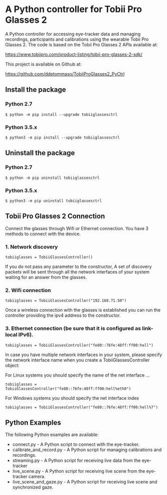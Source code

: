 # A Python controller for Tobii Pro Glasses 2

A Python controller for accessing eye-tracker data and managing recordings,
participants and calibrations using the wearable Tobii Pro Glasses 2.
The code is based on the Tobii Pro Glasses 2 APIs available at:

https://www.tobiipro.com/product-listing/tobii-pro-glasses-2-sdk/

This project is available on Github at:

https://github.com/ddetommaso/TobiiProGlasses2_PyCtrl


## Install the package

### Python 2.7

```
$ python -m pip install --upgrade tobiiglassesctrl
```

### Python 3.5.x

```
$ python3 -m pip install --upgrade tobiiglassesctrl
```

## Uninstall the package

### Python 2.7

```
$ python -m pip uninstall tobiiglassesctrl
```

### Python 3.5.x

```
$ python3 -m pip uninstall tobiiglassesctrl
```

## Tobii Pro Glasses 2 Connection

Connect the glasses through Wifi or Ethernet connection. You have 3 methods to
connect with the device.

### 1. Network discovery

```
tobiiglasses = TobiiGlassesController()
```

If you do not pass any parameter to the constructor, A set of discovery packets
will be sent through all the network interfaces of your system waiting for an
answer from the glasses.


### 2. Wifi connection

```
tobiiglasses = TobiiGlassesController("192.168.71.50")
```

Once a wireless connection with the glasses is established you can run the
controller providing the ipv4 address to the constructor.


### 3. Ethernet connection (be sure that it is configured as link-local IPv6).

```
tobiiglasses = TobiiGlassesController("fe80::76fe:48ff:ff00:hell")
```

In case you have multiple network interfaces in your system, please specify
the network interface name when you create a TobiiGlassesController object:

For Linux systems you should specify the name of the net interface ...

```
tobiiglasses = TobiiGlassesController("fe80::76fe:48ff:ff00:hell%eth0")
```

For Windows systems you should specify the net interface index

```
tobiiglasses = TobiiGlassesController("fe80::76fe:48ff:ff00:hell%7")
```


## Python Examples

The following Python examples are available:

* connect.py - A Python script to connect with the eye-tracker.
* calibrate_and_record.py - A Python script for managing calibrations and recordings.
* streaming.py - A Python script for receiving live data from the eye-tracker
* live_scene.py - A Python script for receiving live scene from the eye-tracker camera.
* live_scene_and_gaze.py - A Python script for receiving live scene and synchronized gaze.
